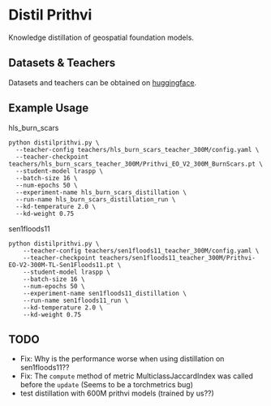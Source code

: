 # Distil Prithvi

Knowledge distillation of geospatial foundation models.

## Datasets & Teachers
Datasets and teachers can be obtained on [huggingface](https://huggingface.co/collections/KozaMateusz/distil-prithvi-680ca48149d5d8a9ad3d25e3).

## Example Usage
hls_burn_scars
```console
python distilprithvi.py \
  --teacher-config teachers/hls_burn_scars_teacher_300M/config.yaml \
  --teacher-checkpoint teachers/hls_burn_scars_teacher_300M/Prithvi_EO_V2_300M_BurnScars.pt \
  --student-model lraspp \
  --batch-size 16 \
  --num-epochs 50 \
  --experiment-name hls_burn_scars_distillation \
  --run-name hls_burn_scars_distillation_run \
  --kd-temperature 2.0 \
  --kd-weight 0.75
```

sen1floods11
```console
python distilprithvi.py \
    --teacher-config teachers/sen1floods11_teacher_300M/config.yaml \
    --teacher-checkpoint teachers/sen1floods11_teacher_300M/Prithvi-EO-V2-300M-TL-Sen1Floods11.pt \
    --student-model lraspp \
    --batch-size 16 \
    --num-epochs 50 \
    --experiment-name sen1floods11_distillation \
    --run-name sen1floods11_run \
    --kd-temperature 2.0 \
    --kd-weight 0.75
```

## TODO
* Fix: Why is the performance worse when using distillation on sen1floods11??
* Fix: The ``compute`` method of metric MulticlassJaccardIndex was called before the ``update`` (Seems to be a torchmetrics bug)
* test distillation with 600M prithvi models (trained by us??)
